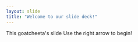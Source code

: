 ```yaml
---
layout: slide
title: "Welcome to our slide deck!"
---
```

This goatcheeta's slide
Use the right arrow to begin!
